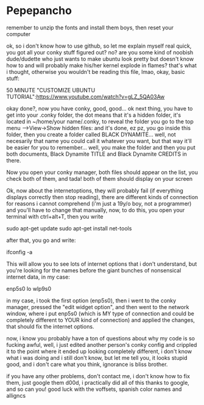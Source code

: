 # Pepepancho

remember to unzip the fonts and install them boys, then reset your computer

ok, so i don't know how to use github, so let me explain myself real quick, you got all your conky stuff figured out? no?
are you some kind of noobish dude/dudette who just wants to make ubuntu look pretty but doesn't know how to and will probably make 
his/her kernel explode in flames? that's what i thought, otherwise you wouldn't be reading this file, lmao, okay, basic stuff:

50 MINUTE "CUSTOMIZE UBUNTU TUTORIAL":https://www.youtube.com/watch?v=gLZ_5QA03Aw

okay done?, now you have conky, good, good... ok next thing, you have to get into your .conky folder, the dot means that it's
a hidden folder, it's located in ~/home/your name/.conky, to reveal the folder you go to the top menu -->View->Show hidden files:
and it's done, ez pz, you go inside this folder, then you create a folder called BLACK DYNAMITE... well, not necesarily that name
you could call it whatever you want, but that way it'll be easier for you to remember... well, you make the folder and then you 
put both documents, Black Dynamite TITLE and Black Dynamite CREDITS in there.

Now you open your conky manager, both files should appear on the list, you check both of them, and tada! both of them should
display on your screen

Ok, now about the internetoptions, they will probably fail (if everything displays correctly then stop reading), there are 
different kinds of connection for reasons i cannot  comprehend (i'm just a 19y/o boy, not a programmer) and you'll 
have to change that manually, now, to do this, you open your terminal with ctrl+alt+T, then you write

sudo apt-get update
sudo apt-get install net-tools

after that, you go and write:

ifconfig -a

This will allow you to see lots of internet options that i don't understand, but you're looking for the names before the giant
bunches of nonsensical internet data, in my case:

enp5s0 
lo 
wlp9s0

in my case, i took the first option (enp5s0), then i went to the conky manager, pressed the "edit widget option", and then went to 
the network window, where i put enp5s0 (which is MY type of connection and could be completely different to YOUR kind of connection)
and applied the changes, that should fix the internet options.

now, i know you probably have a ton of questions about why my code is so fucking awful, well, i just edited another person's 
conky config and crippled it to the point where it ended up looking completely different, i don't know what i was doing
and i still don't know, but let me tell you, it looks stupid good, and i don't care what you think, ignorance is bliss brother.

if you have any other problems, don't contact me, i don't know how to fix them, just google them d00d, i practically did all
of this thanks to google, and so can you! good luck with the voffsets, spanish color names and alligncs
